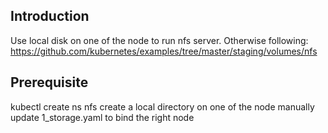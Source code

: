 ## Introduction
Use local disk on one of the node to run nfs server.
Otherwise following:
https://github.com/kubernetes/examples/tree/master/staging/volumes/nfs

## Prerequisite
kubectl create ns nfs
create a local directory on one of the node
manually update 1_storage.yaml to bind the right node
